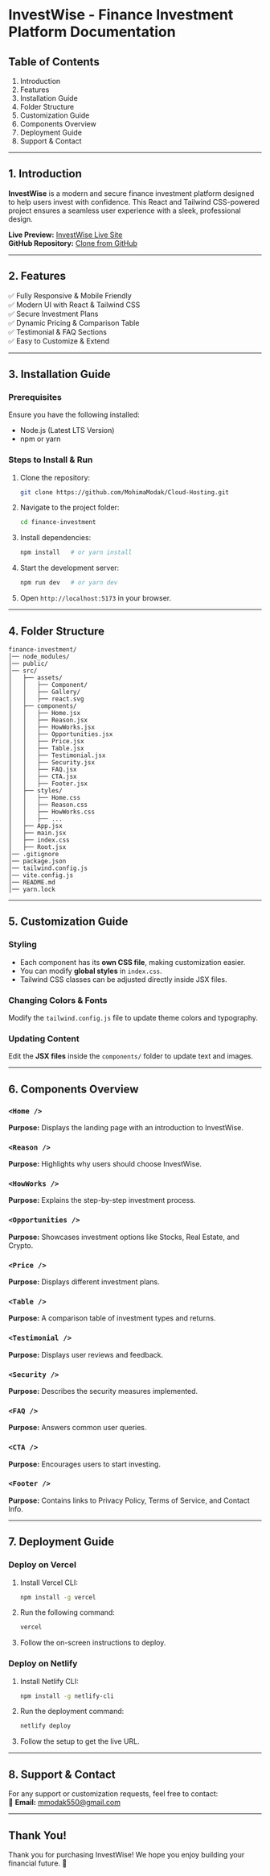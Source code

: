 # InvestWise - Finance Investment Platform Documentation

## Table of Contents
1. Introduction
2. Features
3. Installation Guide
4. Folder Structure
5. Customization Guide
6. Components Overview
7. Deployment Guide
8. Support & Contact

---

## 1. Introduction
**InvestWise** is a modern and secure finance investment platform designed to help users invest with confidence. This React and Tailwind CSS-powered project ensures a seamless user experience with a sleek, professional design.

**Live Preview:** [InvestWise Live Site](#)  
**GitHub Repository:** [Clone from GitHub](#)

---

## 2. Features
✅ Fully Responsive & Mobile Friendly  
✅ Modern UI with React & Tailwind CSS  
✅ Secure Investment Plans  
✅ Dynamic Pricing & Comparison Table  
✅ Testimonial & FAQ Sections  
✅ Easy to Customize & Extend  

---

## 3. Installation Guide
### Prerequisites
Ensure you have the following installed:
- Node.js (Latest LTS Version)
- npm or yarn

### Steps to Install & Run
1. Clone the repository:  
   ```bash
   git clone https://github.com/MohimaModak/Cloud-Hosting.git
   ```
2. Navigate to the project folder:  
   ```bash
   cd finance-investment
   ```
3. Install dependencies:  
   ```bash
   npm install   # or yarn install
   ```
4. Start the development server:  
   ```bash
   npm run dev   # or yarn dev
   ```
5. Open `http://localhost:5173` in your browser.

---

## 4. Folder Structure
```
finance-investment/
│── node_modules/
│── public/
│── src/
│   ├── assets/
│   │   ├── Component/
│   │   ├── Gallery/
│   │   ├── react.svg
│   ├── components/
│   │   ├── Home.jsx
│   │   ├── Reason.jsx
│   │   ├── HowWorks.jsx
│   │   ├── Opportunities.jsx
│   │   ├── Price.jsx
│   │   ├── Table.jsx
│   │   ├── Testimonial.jsx
│   │   ├── Security.jsx
│   │   ├── FAQ.jsx
│   │   ├── CTA.jsx
│   │   ├── Footer.jsx
│   ├── styles/
│   │   ├── Home.css
│   │   ├── Reason.css
│   │   ├── HowWorks.css
│   │   ├── ...
│   ├── App.jsx
│   ├── main.jsx
│   ├── index.css
│   ├── Root.jsx
│── .gitignore
│── package.json
│── tailwind.config.js
│── vite.config.js
│── README.md
│── yarn.lock
```

---

## 5. Customization Guide
### Styling
- Each component has its **own CSS file**, making customization easier.
- You can modify **global styles** in `index.css`.
- Tailwind CSS classes can be adjusted directly inside JSX files.

### Changing Colors & Fonts
Modify the `tailwind.config.js` file to update theme colors and typography.

### Updating Content
Edit the **JSX files** inside the `components/` folder to update text and images.

---

## 6. Components Overview
### `<Home />`
**Purpose:** Displays the landing page with an introduction to InvestWise.

### `<Reason />`
**Purpose:** Highlights why users should choose InvestWise.

### `<HowWorks />`
**Purpose:** Explains the step-by-step investment process.

### `<Opportunities />`
**Purpose:** Showcases investment options like Stocks, Real Estate, and Crypto.

### `<Price />`
**Purpose:** Displays different investment plans.

### `<Table />`
**Purpose:** A comparison table of investment types and returns.

### `<Testimonial />`
**Purpose:** Displays user reviews and feedback.

### `<Security />`
**Purpose:** Describes the security measures implemented.

### `<FAQ />`
**Purpose:** Answers common user queries.

### `<CTA />`
**Purpose:** Encourages users to start investing.

### `<Footer />`
**Purpose:** Contains links to Privacy Policy, Terms of Service, and Contact Info.

---

## 7. Deployment Guide
### Deploy on Vercel
1. Install Vercel CLI:  
   ```bash
   npm install -g vercel
   ```
2. Run the following command:  
   ```bash
   vercel
   ```
3. Follow the on-screen instructions to deploy.

### Deploy on Netlify
1. Install Netlify CLI:  
   ```bash
   npm install -g netlify-cli
   ```
2. Run the deployment command:  
   ```bash
   netlify deploy
   ```
3. Follow the setup to get the live URL.

---

## 8. Support & Contact
For any support or customization requests, feel free to contact:  
📧 **Email:** mmodak550@gmail.com
 
---

## Thank You!
Thank you for purchasing InvestWise! We hope you enjoy building your financial future. 🚀

